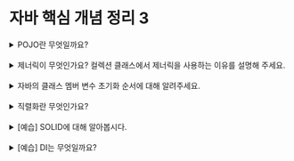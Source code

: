 
# 자바 핵심 개념 정리 3
<details>
<summary>POJO란 무엇일까요?</summary>
<div markdown="1">
POJO ( Plain Old Java Object) : 자바로 생성하는 순수한 객체.
- 객체 지향적인 원리에 충실하면서 환경과 기술에 종속되지 않고, 필요에 따라 재활용될 수 있는 방식으로 설계된 오브젝트를 의미한다.
- EJB(Enterprise JavaBeans)의 사용과 프로그램의 규모 증가로 특정 기술과 환경에 종속되어 의존하게 된 자바 코드는 가독성이 떨어져 유지보수에 어려움이 생겼다. 또한, 특정 기술의 클래스를 상속받거나, 직접 의존하게 되어 확장성이 매우 떨어지며 점점 객체지향성을 잃어가는 문제점이 있었고 이를 해결하기 위해 POJO가 개발되었다.

public class User {
    private String name;
 
    public String getName() {
    	return name;
    }
    public void setName(String name) {
    	this.name = name;
    }
}
위 코드와 같이 다른 클래스나 인터페이스를 상속/implements 받은 클래스가 아닌 getter, setter 같은 기본적인 형태의 자바 객체를 POJO라고 한다.
</div>
</details>
<br>

<details>
<summary>제너릭이 무엇인가요? 컬렉션 클래스에서 제너릭을 사용하는 이유를 설명해 주세요.</summary>
<div markdown="1">
제네릭 : 데이터의 타입을 클래스 내부에서 지정하는 것이 아닌 외부에서 사용자에 의해 지정되는 것
ex) class Person<T> { 
    }

    public class Main {
        public static void main(String[] args) {
            Person<Integer> arr1 = new Person<>();
        }
    }

컬렉션(collection) : 많은 수의 데이터를 그 사용 목적에 적합한 자료구조로 묶어 하나로 그룹화한 객체

컬렉션에서 제네릭을 사용하는 이유
1. 타입 안정성 보장
 제너릭을 사용하면 컴파일러가 컴파일 시에 타입을 체크하여 타입 관련 오류를 미리 방지할 수 있다. 이는 더 안정적인 코드를 작성할 수 있도록 돕는다.
2. 코드 가독성
 제너릭을 사용하면 해당 컬렉션이 어떤 타입의 객체를 다루는지 명확하게 표현할 수 있으므로, 코드를 작성하거나 유지 보수할 때 혼란을 줄일 수 있다.
3. 다양한 타입
 제너릭을 사용하면 하나의 클래스나 메서드를 여러 타입의 데이터에 대해 재사용할 수 있다. 이는 코드의 유연성을 높이고 중복을 줄일 수 있다.
</div>
</details>
<br>

<details>
<summary>자바의 클래스 멤버 변수 초기화 순서에 대해 알려주세요.</summary>
<div markdown="1">

클래스 변수 초기화 시점 : 클래스가 처음 메모리에 로딩될 때 단 한번 초기화된다.

클래스 변수 초기화 순서
기본값(0) -> 명시적초기화 -> 클래스 초기화 블럭
1. 클래스 변수가 메모리에 생성되고, 기본값(0)이 저장된다.
2. 명시적 초기화에 의해 값이 저장된다.
   ex) static int classVariable = 1;
3. 클래스 초기화 블록에 의해 값이 저장된다.
   ex) static { classVariable = 2; }

인스턴스 변수 초기화 시점: 인스턴스를 생성할 때마다 각 인스턴스별로 초기화된다.

기본값(0) -> 명시적초기화 -> 인스턴스 초기화 블럭 -> 생성자
1. 인스턴스가 생성되면 메모리에 올라가고, 기본값(0)이 저장된다.
2. 명시적 초기화에 의해 값이 저장된다.
   ex)  int instanceVariable = 1;
3. 인스턴스 초기화 블록에 의해 값이 저장된다.
   ex) { instanceVariable = 2; }
4. 생성자에 의해 값이 저장된다.
   ex) 생성자(){ 
    	instanceVariable = 3;
       }
</div>
</details>
<br>

<details>
<summary>직렬화란 무엇인가요?</summary>
<div markdown="1">
직렬화(serialize) : 자바에서 사용되는 Object 또는 Data를 외부의 자바 시스템에서도 사용할 수 있도록 바이트 스트림(stream of bytes) 형태로 연속적인 데이터로 변환하는 기술

직렬화는 다음과 같은 상황에서 사용할 수 있다.
1. 생성한 객체를 파일로 저장할 때
2. 저장한 객체를 읽을 때
3. 다른 서버에서 생성한 객체를 받을 때

// 직렬화하여 객체를 파일로 저장하는 예시 코드
// 직렬화될 객체는 Serializable 인터페이스를 구현해야함
// java.io.ObjectOutputStream 객체를 이용하여 직렬화 실행
public class SerialDTO implements Serializable {
}
public class ManageObject {
    public static void main(String[] args) {
            SerialDTO dto = new SerialDTO()
            FileOutputStream fos = new FileOutputStream(fullPath);
            ObjectOutputStream oos = new ObjectOutputStream(fos);
            oos.writeObject(dto);
    } 
}
</div>
</details>
<br>

<details>
<summary>[예습] SOLID에 대해 알아봅시다.</summary>
<div markdown="1">
1. SRP(Single Responsibility Principle): 단일 책임 원칙
   - 모든 클래스는 각각 하나의 책임만 가져야 하며, 수정할 이유는 단 한 가지여야 한다.
2. OCP(Open Closed Priciple): 개방 폐쇄 원칙
   - 기존의 코드를 변경하지 않으면서, 기능을 추가할 수 있도록 설계가 되는 원칙을 말한다.
3. LSP(Listov Substitution Priciple): 리스코프 치환 원칙
   - 부모 클래스가 들어갈 자리에 자식 클래스를 넣어도 역할을 하는데 문제가 없어야 한다.
4. ISP(Interface Segregation Principle): 인터페이스 분리 원칙
   - 각 역할에 맞게 인터페이스를 분리하여 인터페이스가 최소한의 기능만 제공하면서 하나의 역할에 집중해야 한다.
5. DIP(Dependency Inversion Principle): 의존 역전 원칙
   - 구체적인 클래스보다 상위 클래스, 인터페이스, 추상 클래스와 같이 변하지 않을 가능성이 높은 클래스와 관계를 맺는 것이 좋다.
</div>
</details>
<br>

<details>
<summary>[예습] DI는 무엇일까요?</summary>
<div markdown="1">
DI (Dependency Injection, 의존성 주입) : 객체가 직접적으로 의존하는 객체를 생성하는 것이 아니라 외부에서 의존 객체를 주입받아 사용하는 것
보통 객체 간의 의존성은 객체가 직접 생성하는 방식으로 구현된다. 그러나 이는 유연성이 떨어지고 테스트하기 어렵게 만들 수 있다. DI는 이러한 문제를 해결하기 위해 사용된다.

DI(의존성 주입)의 장점
- 객체 간의 결합도를 낮추고 유연한 코드를 작성할 수 있다.
- Unit Test가 용이해진다.
- 코드의 재활용성을 높여 준다.
- 객체 간의 의존성을 줄이거나 없앨 수 있다.
</div>
</details>
<br>